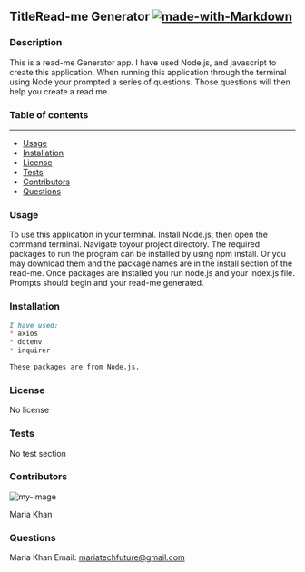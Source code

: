 
## TitleRead-me Generator [![made-with-Markdown](https://img.shields.io/badge/Made%20with-Markdown-1f425f.svg)](https://www.markdownguide.org/cheat-sheet/)

### Description
 This is a read-me Generator app. I have used Node.js, and javascript to create this application. When running this application through the terminal using Node your prompted a series of questions. Those questions will then help you create a read me.

### Table of contents
---
* [Usage](#usage)
* [Installation](#installation)
* [License](#license)
* [Tests](#tests)
* [Contributors](#contributors)
* [Questions](#questions)

### Usage<a name="usage"/> 
 To use this application in your terminal. Install Node.js, then open the command terminal. Navigate toyour project directory. The required packages to run the program can be installed by using npm install. Or you may download them and the package names are in the install section of the read-me. Once packages are installed you run node.js and your index.js file. Prompts should begin and your read-me generated.

### Installation<a name="installation"/>
```markdown
I have used:
* axios 
* dotenv
* inquirer 

These packages are from Node.js.
```

### License<a name="license"/> 
No license

### Tests<a name="tests"/> 
No test section

### Contributors<a name="contributors"/>
 ![my-image](https://avatars3.githubusercontent.com/u/61640527?v=4.png)

Maria Khan
### Questions<a name="questions"/>
Maria Khan
 Email: mariatechfuture@gmail.com
